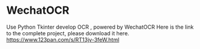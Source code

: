 # WechatOCR
Use Python Tkinter develop OCR , powered by WechatOCR
Here is the link to the complete project, please download it here.
https://www.123pan.com/s/RT13jv-3feW.html
